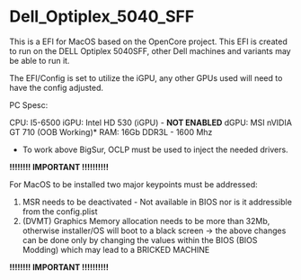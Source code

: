 # Dell_Optiplex_5040_SFF

This is a EFI for MacOS based on the OpenCore project.
This EFI is created to run on the DELL Optiplex 5040SFF, other Dell machines and variants may be able to run it.

The EFI/Config is set to utilize the iGPU, any other GPUs used will need to have the config adjusted.

PC Spesc:

CPU:    I5-6500 
iGPU:   Intel HD 530 (iGPU) - **NOT ENABLED** 
dGPU:   MSI nVIDIA GT 710 (OOB Working)* 
RAM:    16Gb DDR3L - 1600 Mhz 
* To work above BigSur, OCLP must be used to inject the needed drivers.

**!!!!!!!!  IMPORTANT   !!!!!!!!!!**

For MacOS to be installed two major keypoints must be addressed:
1. MSR needs to be deactivated - Not available in BIOS nor is it addressible from the config.plist
2. (DVMT) Graphics Memory allocation needs to be more than 32Mb, otherwise installer/OS will boot to a black screen
-> the above changes can be done only by changing the values within the BIOS (BIOS Modding) which may lead to a BRICKED MACHINE

**!!!!!!!!  IMPORTANT   !!!!!!!!!!**
